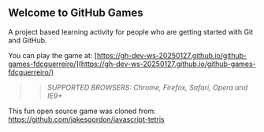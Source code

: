 ## Welcome to GitHub Games

A project based learning activity for people who are getting started with Git and GitHub.

You can play the game at: [https://gh-dev-ws-20250127.github.io/github-games-fdcguerreiro/](https://gh-dev-ws-20250127.github.io/github-games-fdcguerreiro/)

>> _*SUPPORTED BROWSERS*: Chrome, Firefox, Safari, Opera and IE9+_

This fun open source game was cloned from: https://github.com/jakesgordon/javascript-tetris
